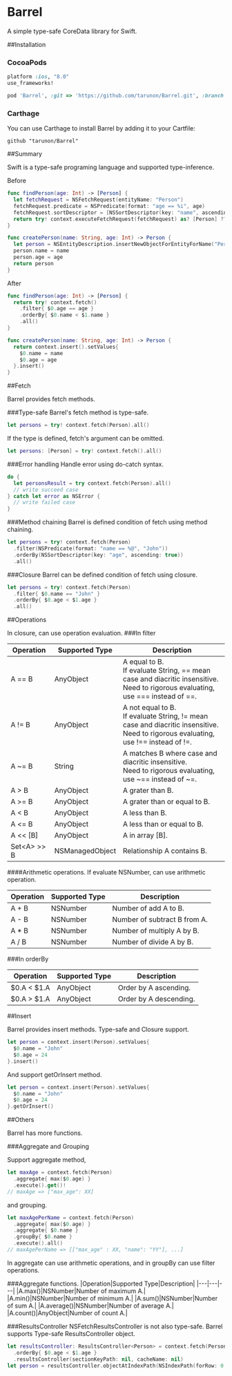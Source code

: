Barrel
=================

A simple type-safe CoreData library for Swift.

##Installation

### CocoaPods

```ruby
platform :ios, "8.0"
use_frameworks!

pod 'Barrel', :git => 'https://github.com/tarunon/Barrel.git', :branch => 'master'
```

### Carthage

You can use Carthage to install Barrel by adding it to your Cartfile:

```ogdl
github "tarunon/Barrel"
```

##Summary

Swift is a type-safe programing language and supported type-inference.

Before
```swift
func findPerson(age: Int) -> [Person] {
  let fetchRequest = NSFetchRequest(entityName: "Person")
  fetchRequest.predicate = NSPredicate(format: "age == %i", age)
  fetchRequest.sortDescriptor = [NSSortDescriptor(key: "name", ascending: true)]
  return try! context.executeFetchRequest(fetchRequest) as? [Person] ?? []
}

func createPerson(name: String, age: Int) -> Person {
  let person = NSEntityDescription.insertNewObjectForEntityForName("Person", inManagedObjectContext: context) as! T
  person.name = name
  person.age = age
  return person
}
```

After
```swift
func findPerson(age: Int) -> [Person] {
  return try! context.fetch()
    .filter{ $0.age == age }
    .orderBy{ $0.name < $1.name }
    .all()
}

func createPerson(name: String, age: Int) -> Person {
  return context.insert().setValues{
    $0.name = name
    $0.age = age
  }.insert()
}
```

##Fetch

Barrel provides fetch methods.

###Type-safe
Barrel's fetch method is type-safe.
```swift
let persons = try! context.fetch(Person).all()
```
If the type is defined, fetch's argument can be omitted.
```swift
let persons: [Person] = try! context.fetch().all()
```

###Error handling
Handle error using do-catch syntax.
```swift
do {
  let personsResult = try context.fetch(Person).all()
  // write succeed case
} catch let error as NSError {
  // write failed case 
}

```

###Method chaining
Barrel is defined condition of fetch using method chaining.
```swift
let persons = try! context.fetch(Person)
  .filter(NSPredicate(format: "name == %@", "John"))
  .orderBy(NSSortDescriptor(key: "age", ascending: true))
  .all()
```

###Closure
Barrel can be defined condition of fetch using closure.
```swift
let persons = try! context.fetch(Person)
  .filter{ $0.name == "John" }
  .orderBy{ $0.age < $1.age }
  .all()
```

##Operations

In closure, can use operation evaluation.
###In filter

|Operation|Supported Type|Description|
|---|---|---|
|A == B|AnyObject|A equal to B.<br>If evaluate String, == mean case and diacritic insensitive.<br>Need to rigorous evaluating, use === instead of ==.|
|A != B|AnyObject|A not equal to B.<br>If evaluate String, != mean case and diacritic insensitive.<br>Need to rigorous evaluating, use !== instead of !=.|
|A ~= B|String|A matches B where case and diacritic insensitive.<br>Need to rigorous evaluating, use ~== instead of ~=.|
|A &gt; B|AnyObject|A grater than B.|
|A &gt;= B|AnyObject|A grater than or equal to B.|
|A &lt; B|AnyObject|A less than B.|
|A &lt;= B|AnyObject|A less than or equal to B.|
|A &lt;&lt; [B]|AnyObject|A in array [B].|
|Set&lt;A&gt; &gt;&gt; B|NSManagedObject|Relationship A contains B.|

####Arithmetic operations.
If evaluate NSNumber, can use arithmetic operation.

|Operation|Supported Type|Description|
|---|---|---|
|A + B|NSNumber|Number of add A to B.|
|A - B|NSNumber|Number of subtract B from A.|
|A * B|NSNumber|Number of multiply A by B.|
|A / B|NSNumber|Number of divide A by B.|

###In orderBy

|Operation|Supported Type|Description|
|---|---|---|
|$0.A &lt; $1.A|AnyObject|Order by A ascending.|
|$0.A &gt; $1.A|AnyObject|Order by A descending.|

##Insert

Barrel provides insert methods.
Type-safe and Closure support.

```swift
let person = context.insert(Person).setValues{
  $0.name = "John"
  $0.age = 24
}.insert()
```

And support getOrInsert method.

```swift
let person = context.insert(Person).setValues{
  $0.name = "John"
  $0.age = 24
}.getOrInsert()
```


##Others

Barrel has more functions.

###Aggregate and Grouping

Support aggregate method,
```swift
let maxAge = context.fetch(Person)
  .aggregate{ max($0.age) }
  .execute().get()!
// maxAge => ["max_age": XX]
```

and grouping.
```swift
let maxAgePerName = context.fetch(Person)
  .aggregate{ max($0.age) }
  .aggregate{ $0.name }
  .groupBy{ $0.name }
  .execute().all()
// maxAgePerName => [["max_age" : XX, "name": "YY"], ...]
```

In aggregate can use arithmetic operations, and in groupBy can use filter operations.

###Aggregate functions.
|Operation|Supported Type|Description|
|---|---|---|
|A.max()|NSNumber|Number of maximum A.|
|A.min()|NSNumber|Number of minimum A.|
|A.sum()|NSNumber|Number of sum A.|
|A.average()|NSNumber|Number of average A.|
|A.count()|AnyObject|Number of count A.|


###ResultsController
NSFetchResultsController is not also type-safe.
Barrel supports Type-safe ResultsController object.
```swift
let resultsController: ResultsController<Person> = context.fetch(Person)
  .orderBy{ $0.age < $1.age }
  .resultsController(sectionKeyPath: nil, cacheName: nil)
let person = resultsController.objectAtIndexPath(NSIndexPath(forRow: 0, inSection: 0))
```
